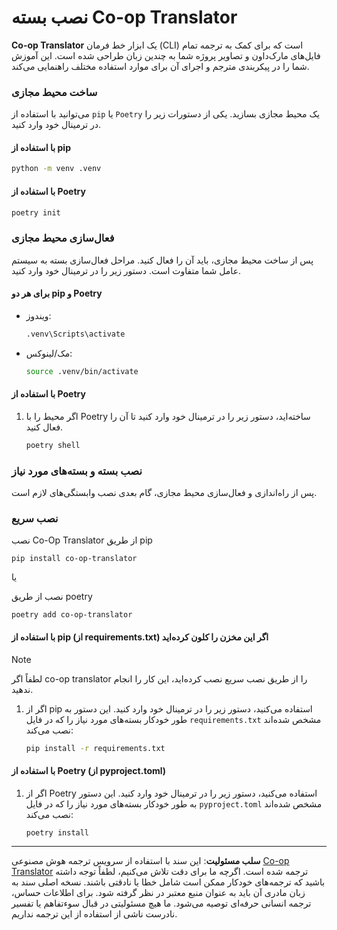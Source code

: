 <!--
CO_OP_TRANSLATOR_METADATA:
{
  "original_hash": "510827ad22a2031a50838919c3594828",
  "translation_date": "2025-10-15T02:21:26+00:00",
  "source_file": "getting_started/command-line-guide/install-package.md",
  "language_code": "fa"
}
-->
# نصب بسته Co-op Translator

**Co-op Translator** یک ابزار خط فرمان (CLI) است که برای کمک به ترجمه تمام فایل‌های مارک‌داون و تصاویر پروژه شما به چندین زبان طراحی شده است. این آموزش شما را در پیکربندی مترجم و اجرای آن برای موارد استفاده مختلف راهنمایی می‌کند.

### ساخت محیط مجازی

می‌توانید با استفاده از `pip` یا `Poetry` یک محیط مجازی بسازید. یکی از دستورات زیر را در ترمینال خود وارد کنید.

#### با استفاده از pip

```bash
python -m venv .venv
```

#### با استفاده از Poetry

```bash
poetry init
```

### فعال‌سازی محیط مجازی

پس از ساخت محیط مجازی، باید آن را فعال کنید. مراحل فعال‌سازی بسته به سیستم عامل شما متفاوت است. دستور زیر را در ترمینال خود وارد کنید.

#### برای هر دو pip و Poetry

- ویندوز:

    ```bash
    .venv\Scripts\activate
    ```

- مک/لینوکس:

    ```bash
    source .venv/bin/activate
    ```

#### با استفاده از Poetry

1. اگر محیط را با Poetry ساخته‌اید، دستور زیر را در ترمینال خود وارد کنید تا آن را فعال کنید.

    ```bash
    poetry shell
    ```

### نصب بسته و بسته‌های مورد نیاز

پس از راه‌اندازی و فعال‌سازی محیط مجازی، گام بعدی نصب وابستگی‌های لازم است.

### نصب سریع

نصب Co-Op Translator از طریق pip

```
pip install co-op-translator
```
یا

نصب از طریق poetry
```
poetry add co-op-translator
```

#### با استفاده از pip (از requirements.txt) اگر این مخزن را کلون کرده‌اید

> [!NOTE]
> لطفاً اگر co-op translator را از طریق نصب سریع نصب کرده‌اید، این کار را انجام ندهید.

1. اگر از pip استفاده می‌کنید، دستور زیر را در ترمینال خود وارد کنید. این دستور به طور خودکار بسته‌های مورد نیاز را که در فایل `requirements.txt` مشخص شده‌اند نصب می‌کند:

    ```bash
    pip install -r requirements.txt
    ```

#### با استفاده از Poetry (از pyproject.toml)

1. اگر از Poetry استفاده می‌کنید، دستور زیر را در ترمینال خود وارد کنید. این دستور به طور خودکار بسته‌های مورد نیاز را که در فایل `pyproject.toml` مشخص شده‌اند نصب می‌کند:

    ```bash
    poetry install
    ```

---

**سلب مسئولیت**:
این سند با استفاده از سرویس ترجمه هوش مصنوعی [Co-op Translator](https://github.com/Azure/co-op-translator) ترجمه شده است. اگرچه ما برای دقت تلاش می‌کنیم، لطفاً توجه داشته باشید که ترجمه‌های خودکار ممکن است شامل خطا یا نادقتی باشند. نسخه اصلی سند به زبان مادری آن باید به عنوان منبع معتبر در نظر گرفته شود. برای اطلاعات حساس، ترجمه انسانی حرفه‌ای توصیه می‌شود. ما هیچ مسئولیتی در قبال سوءتفاهم یا تفسیر نادرست ناشی از استفاده از این ترجمه نداریم.